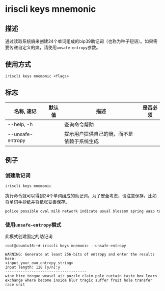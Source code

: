 # iriscli keys mnemonic

## 描述

通过读取系统熵来创建24个单词组成的bip39助记词（也称为种子短语）。如果需要传递自定义的熵，请使用`unsafe-entropy`参数。

## 使用方式

```
iriscli keys mnemonic <flags>
```

## 标志

| 名称, 速记        | 默认值     | 描述                                                                          | 是否必须  |
| ---------------- | --------- | ----------------------------------------------------------------------------- | -------- |
| --help, -h       |           | 查询命令帮助                                                                   |          |
| --unsafe-entropy |           | 提示用户提供自己的熵，而不是依赖于系统生成                                          |          |

## 例子

### 创建助记词

```shell
iriscli keys mnemonic
```

执行命令就可以得到24个单词组成的助记词。为了安全考虑，请注意保存，比如将单词手抄纸并将纸张妥善保存。

```txt
police possible oval milk network indicate usual blossom spring wasp taste canal announce purpose rib mind river pet brown web response sting remain airport
```

### 使用`unsafe-entropy`模式

此模式创建固定的助记词

```shell
root@ubuntu16:~# iriscli keys mnemonic --unsafe-entropy

WARNING: Generate at least 256-bits of entropy and enter the results here:
<input_your_own_entropy_string>
Input length: 128 [y/n]:y
-------------------------------------
wine hire tongue weasel air puzzle claim pole curtain taste box learn exchange where become inside blur tragic suffer fruit hole transfer race unit
```

